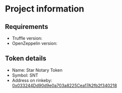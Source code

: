 # Project information

## Requirements
 - Truffle version:
 - OpenZeppelin version:

## Token details
 - Name: Star Notary Token
 - Symbol: SNT
 - Address on rinkeby: [0x033244Dd90d9e0a703a8225Cea17A2fb2f340218](https://rinkeby.etherscan.io/address/0x033244Dd90d9e0a703a8225Cea17A2fb2f340218)
 